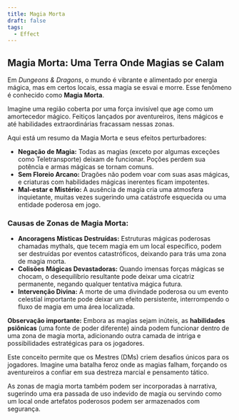 ```yaml
---
title: Magia Morta
draft: false
tags:
  - Effect
---
```

## Magia Morta: Uma Terra Onde Magias se Cal​​am

Em *Dungeons & Dragons*, o mundo é vibrante e alimentado por energia mágica, mas em certos locais, essa magia se esvai e morre. Esse fenômeno é conhecido como **Magia Morta**.

Imagine uma região coberta por uma força invisível que age como um amortecedor mágico. Feitiços lançados por aventureiros, itens mágicos e até habilidades extraordinárias fracassam nessas zonas.

Aqui está um resumo da Magia Morta e seus efeitos perturbadores:

- **Negação de Magia:** Todas as magias (exceto por algumas exceções como Teletransporte) deixam de funcionar. Poções perdem sua potência e armas mágicas se tornam comuns.
- **Sem Floreio Arcano:** Dragões não podem voar com suas asas mágicas, e criaturas com habilidades mágicas inerentes ficam impotentes.
- **Mal-estar e Mistério:** A ausência de magia cria uma atmosfera inquietante, muitas vezes sugerindo uma catástrofe esquecida ou uma entidade poderosa em jogo.

### Causas de Zonas de Magia Morta:

- **Ancoragens Místicas Destruídas:** Estruturas mágicas poderosas chamadas mythals, que tecem magia em um local específico, podem ser destruídas por eventos catastróficos, deixando para trás uma zona de magia morta.
- **Colisões Mágicas Devastadoras:** Quando imensas forças mágicas se chocam, o desequilíbrio resultante pode deixar uma cicatriz permanente, negando qualquer tentativa mágica futura.
- **Intervenção Divina:** A morte de uma divindade poderosa ou um evento celestial importante pode deixar um efeito persistente, interrompendo o fluxo de magia em uma área localizada.

**Observação importante:** Embora as magias sejam inúteis, as **habilidades psiônicas** (uma fonte de poder diferente) ainda podem funcionar dentro de uma zona de magia morta, adicionando outra camada de intriga e possibilidades estratégicas para os jogadores.

Este conceito permite que os Mestres (DMs) criem desafios únicos para os jogadores. Imagine uma batalha feroz onde as magias falham, forçando os aventureiros a confiar em sua destreza marcial e pensamento tático.

As zonas de magia morta também podem ser incorporadas à narrativa, sugerindo uma era passada de uso indevido de magia ou servindo como um local onde artefatos poderosos podem ser armazenados com segurança.